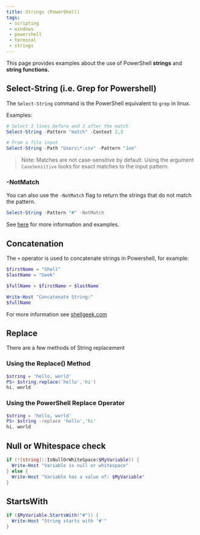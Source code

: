 ```yaml
---
title: Strings (PowerShell)
tags:
 - scripting
 - windows
 - powershell
 - terminal
 - strings
---
```


This page provides examples about the use of PowerShell **strings** and **string functions.**
<!--more-->

## Select-String (i.e. Grep for Powershell)

The `Select-String` command is the PowerShell equivalent to `grep` in linux.

Examples:
```powershell
# Select 2 lines before and 3 after the match
Select-String -Pattern "match" -Context 2,3

# From a file input
Select-String -Path "Users\*.csv" -Pattern "Joe"
```

> Note: Matches are not case-sensitive by default. Using the argument `CaseSensitive` looks for exact matches to the input pattern.

### -NotMatch

You can also use the `-NotMatch` flag to return the strings that do not match the pattern.
```powershell
Select-String -Pattern "#" -NotMatch
```

See [here](https://adamtheautomator.com/powershell-grep/) for more information and examples.

## Concatenation

The `+` operator is used to concatenate strings in Powershell, for example:

```powershell
$firstName = "Shell"
$lastName = "Geek"

$fullName = $firstName + $lastName

Write-Host "Concatenate String:"
$fullName
```
For more information see [shellgeek.com](https://shellgeek.com/powershell-concatenate-string/)

## Replace

There are a few methods of String replacement

### Using the Replace() Method

```powershell
$string = 'hello, world'
PS> $string.replace('hello','hi')
hi, world
```

### Using the PowerShell Replace Operator

```powershell
$string = 'hello, world'
PS> $string -replace 'hello','hi'
hi, world
```

## Null or Whitespace check

```powershell
if (![string]::IsNullOrWhiteSpace($MyVariable)) {
  Write-Host "Variable is null or whitespace"
} else {
  Write-Host "Variable has a value of: $MyVariable"
}
```

## StartsWith

```powershell
if ($MyVariable.StartsWith("#")) {
  Write-Host "String starts with '#'"
}
```